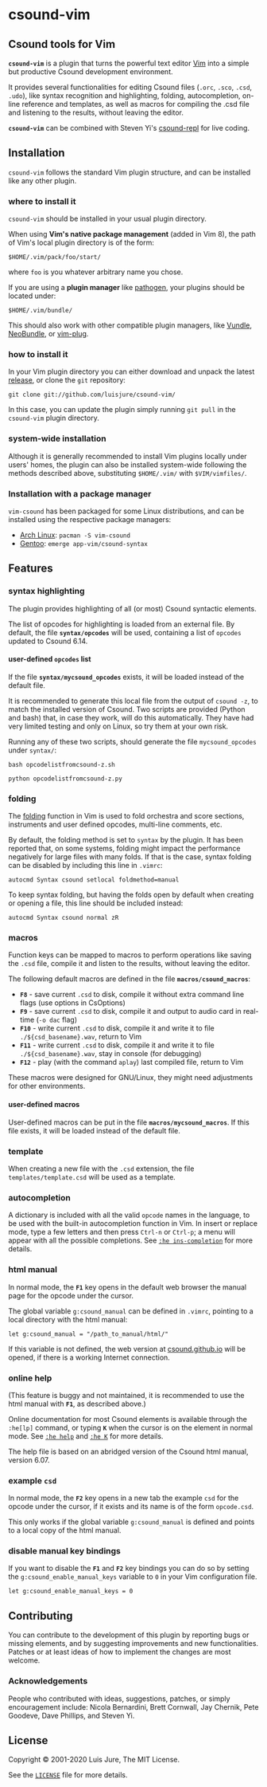 # csound-vim

## Csound tools for Vim

**`csound-vim`** is a plugin that turns the powerful text editor [Vim](https://www.vim.org/) into a simple but productive
Csound development environment.

It provides several functionalities for editing Csound files (`.orc`, `.sco`, `.csd`, `.udo`), like syntax recognition and
highlighting, folding, autocompletion, on-line reference and templates, as well as macros for compiling the .csd file and listening to the results, without leaving the editor.

**`csound-vim`** can be combined with Steven Yi's [csound-repl](https://github.com/kunstmusik/csound-repl) for live coding.


## Installation

`csound-vim` follows the standard Vim plugin structure, and can be installed like any other plugin.

### where to install it

`csound-vim` should be installed in your usual plugin directory.

When using **Vim's native package management** (added in Vim 8), the path of Vim's local plugin directory is of the form:

    $HOME/.vim/pack/foo/start/

where `foo` is you whatever arbitrary name you chose. 

If you are using a **plugin manager** like [pathogen](https://github.com/tpope/vim-pathogen), your plugins should be located under:
 
    $HOME/.vim/bundle/

This should also work with other compatible plugin managers, like [Vundle](https://github.com/VundleVim/Vundle.vim), [NeoBundle](https://github.com/Shougo/neobundle.vim), or [vim-plug](https://github.com/junegunn/vim-plug).

### how to install it

In your Vim plugin directory you can either download and unpack the latest [release](https://github.com/luisjure/csound-vim/releases), or clone the `git` repository:

    git clone git://github.com/luisjure/csound-vim/

In this case, you can update the plugin simply running `git pull` in the `csound-vim` plugin directory.

### system-wide installation

Although it is generally recommended to install Vim plugins locally under users' homes, the plugin can also be installed system-wide following the methods described above, substituting `$HOME/.vim/` with `$VIM/vimfiles/`.

### Installation with a package manager

`vim-csound` has been packaged for some Linux distributions, and can be installed using the respective package managers:

- [Arch Linux](https://archlinux.org/packages/community/any/vim-csound/): `pacman -S vim-csound`
- [Gentoo](https://packages.gentoo.org/packages/app-vim/csound-syntax): `emerge app-vim/csound-syntax`


## Features

### syntax highlighting

The plugin provides highlighting of all (or most) Csound syntactic elements. 

The list of opcodes for highlighting is loaded from an external file. By default, the file **`syntax/opcodes`** will be used, containing a list of `opcodes` updated to Csound 6.14.

#### user-defined `opcodes` list

If the file **`syntax/mycsound_opcodes`** exists, it will be loaded instead of the default file.

It is recommended to generate this local file from the output of `csound -z`, to match the installed version of Csound. Two scripts are provided (Python and bash) that, in case they work, will do this automatically. They have had very limited testing and only on Linux, so try them at your own risk.

Running any of these two scripts, should generate the file `mycsound_opcodes` under `syntax/`:

    bash opcodelistfromcsound-z.sh

    python opcodelistfromcsound-z.py
   

### folding

The [folding](http://vimdoc.sourceforge.net/htmldoc/usr_28.html) function in Vim is used to fold orchestra and score sections, instruments and user defined opcodes, multi-line comments, etc.

By default, the folding method is set to `syntax` by the plugin. It has been reported that, on some systems, folding might impact the performance negatively for large files with many folds. If that is the case, syntax folding can be disabled by including this line in `.vimrc`:

    autocmd Syntax csound setlocal foldmethod=manual

To keep syntax folding, but having the folds open by default when creating or opening a file, this line should be included instead:

    autocmd Syntax csound normal zR

### macros

Function keys can be mapped to macros to perform operations like saving the `.csd` file, compile it and listen to the results, without leaving the editor.

The following default macros are defined in the file **`macros/csound_macros`**:

- **`F8`** - save current `.csd` to disk, compile it without extra command line flags (use options in CsOptions)
- **`F9`** - save current `.csd` to disk, compile it and output to audio card in real-time (`-o dac` flag)
- **`F10`** - write current `.csd` to disk, compile it and write it to file `./${csd_basename}.wav`, return to Vim
- **`F11`** - write current `.csd` to disk, compile it and write it to file `./${csd_basename}.wav`, stay in console (for debugging)
- **`F12`** - play (with the command `aplay`) last compiled file, return to Vim 

These macros were designed for GNU/Linux, they might need adjustments for other environments.

#### user-defined macros

User-defined macros can be put in the file **`macros/mycsound_macros`**. If this file exists, it will be loaded instead of the default file.

### template

When creating a new file with the `.csd` extension, the file `templates/template.csd` will be used as a template.

### autocompletion

A dictionary is included with all the valid `opcode` names in the language, to be used with the built-in autocompletion function in Vim.
In insert or replace mode, type a few letters and then press `Ctrl-n` or `Ctrl-p`; a menu will appear with all the possible completions.
See [`:he ins-completion`](http://vimdoc.sourceforge.net/htmldoc/insert.html#ins-completion) for more details.

### html manual

In normal mode, the **`F1`** key opens in the default web browser the manual page for the opcode under the cursor.

The global variable `g:csound_manual` can be defined in `.vimrc`, pointing to a local directory with the html manual:

    let g:csound_manual = "/path_to_manual/html/"

If this variable is not defined, the web version at [csound.github.io](https://csound.com/docs/manual/index.html) will be opened, if there is a working Internet connection.

### online help

(This feature is buggy and not maintained, it is recommended to use the html manual with **`F1`**, as described above.)

Online documentation for most Csound elements is available through the `:he[lp]` command, or typing **`K`** when the cursor is on the element in normal mode. See [`:he help`](http://vimdoc.sourceforge.net/htmldoc/helphelp.html) and [`:he K`](http://vimdoc.sourceforge.net/htmldoc/various.html#K) for more details. 

The help file is based on an abridged version of the Csound html manual, version 6.07.

### example `csd`

In normal mode, the **`F2`** key opens in a new tab the example `csd` for the opcode under the cursor, if it exists and its name is of the form `opcode.csd`.

This only works if the global variable `g:csound_manual` is defined and points to a local copy of the html manual.

### disable manual key bindings

If you want to disable the **`F1`** and **`F2`** key bindings you can do so by setting the
`g:csound_enable_manual_keys` variable to `0` in your Vim configuration file.

	let g:csound_enable_manual_keys = 0

## Contributing

You can contribute to the development of this plugin by reporting bugs or missing elements, and by suggesting improvements and new functionalities. 
Patches or at least ideas of how to implement the changes are most welcome.

### Acknowledgements

People who contributed with ideas, suggestions, patches, or simply encouragement include: Nicola Bernardini, Brett Cornwall, Jay Chernik, Pete Goodeve, Dave Phillips, and Steven Yi.

## License

Copyright © 2001-2020 Luis Jure, The MIT License.

See the [`LICENSE`](./LICENSE) file for more details.
